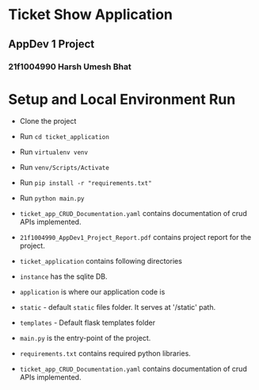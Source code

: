 # Ticket Show Application
## AppDev 1 Project
### 21f1004990 Harsh Umesh Bhat

# Setup and Local Environment Run

- Clone the project
- Run `cd ticket_application`
- Run `virtualenv venv`
- Run `venv/Scripts/Activate`
- Run `pip install -r "requirements.txt"`
- Run `python main.py`  

- `ticket_app_CRUD_Documentation.yaml` contains documentation of crud APIs implemented.
- `21f1004990_AppDev1_Project_Report.pdf` contains project report for the project.
- `ticket_application` contains following directories
- `instance` has the sqlite DB. 
- `application` is where our application code is
- `static` - default `static` files folder. It serves at '/static' path.
- `templates` - Default flask templates folder
- `main.py` is the entry-point of the project.
- `requirements.txt` contains required python libraries.
- `ticket_app_CRUD_Documentation.yaml` contains documentation of crud APIs implemented.